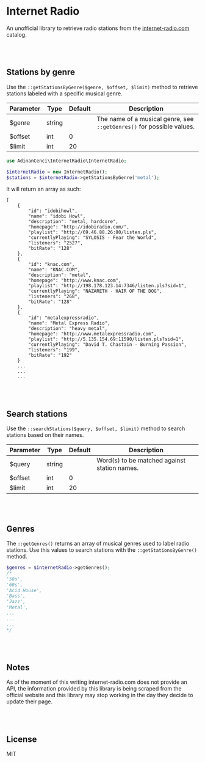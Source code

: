# Internet Radio
An unofficial library to retrieve radio stations from the [internet-radio.com](https://internet-radio.com) catalog.

<br><br>

## Stations by genre
Use the `::getStationsByGenre($genre, $offset, $limit)` method to retrieve stations labeled with a specific musical genre.

| Parameter | Type | Default | Description |
|---|---|---|---|
| $genre | string | | The name of a musical genre, see `::getGenres()` for possible values. |
| $offset | int | 0 |  |
| $limit | int | 20 |  |

```php
use AdinanCenci\InternetRadio\InternetRadio;

$internetRadio = new InternetRadio();
$stations = $internetRadio->getStationsByGenre('metal');
```

It will return an array as such:

```
[
    {
    	"id": "idobihowl", 
        "name": "idobi Howl", 
        "description": "metal, hardcore", 
        "homepage": "http://idobiradio.com/", 
        "playlist": "http://69.46.88.26:80/listen.pls", 
        "currentlyPlaying": "SYLOSIS - Fear the World", 
        "listeners": "2527", 
        "bitRate": "128"
    }, 
    {
    	"id": "knac.com", 
        "name": "KNAC.COM", 
        "description": "metal", 
        "homepage": "http://www.knac.com", 
        "playlist": "http://198.178.123.14:7346/listen.pls?sid=1", 
        "currentlyPlaying": "NAZARETH - HAIR OF THE DOG", 
        "listeners": "268", 
        "bitRate": "128"
    }, 
    {
    	"id": "metalexpressradio", 
        "name": "Metal Express Radio", 
        "description": "heavy metal", 
        "homepage": "http://www.metalexpressradio.com", 
        "playlist": "http://5.135.154.69:11590/listen.pls?sid=1", 
        "currentlyPlaying": "David T. Chastain - Burning Passion", 
        "listeners": "199", 
        "bitRate": "192"
    }
    ...
    ...
    ...
```

<br><br>

## Search stations

Use the `::searchStations($query, $offset, $limit)` method to search stations based on their names.

| Parameter | Type | Default | Description |
|---|---|---|---|
| $query | string | | Word(s) to be matched against station names. |
| $offset | int | 0 |  |
| $limit | int | 20 |  |

<br><br>

## Genres

The `::getGenres()` returns an array of musical genres used to label radio stations. Use this values to search stations with the `::getStationsByGenre()` method.

```php
$genres = $internetRadio->getGenres();
/*
'50s', 
'60s', 
'Acid House', 
'Bass', 
'Jazz', 
'Metal',
...
...
...
*/
```

<br><br>

## Notes
As of the moment of this writing internet-radio.com does not provide an API, the information provided by this library is being scraped from the official website and this library may stop working in the day they decide to update their page.

<br><br>

## License

MIT